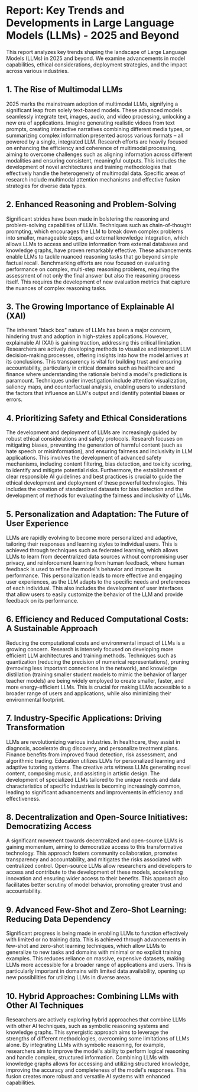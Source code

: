 # Report:  Key Trends and Developments in Large Language Models (LLMs) - 2025 and Beyond

This report analyzes key trends shaping the landscape of Large Language Models (LLMs) in 2025 and beyond.  We examine advancements in model capabilities, ethical considerations, deployment strategies, and the impact across various industries.

## 1. The Rise of Multimodal LLMs

2025 marks the mainstream adoption of multimodal LLMs, signifying a significant leap from solely text-based models. These advanced models seamlessly integrate text, images, audio, and video processing, unlocking a new era of applications.  Imagine generating realistic videos from text prompts, creating interactive narratives combining different media types, or summarizing complex information presented across various formats – all powered by a single, integrated LLM.  Research efforts are heavily focused on enhancing the efficiency and coherence of multimodal processing, aiming to overcome challenges such as aligning information across different modalities and ensuring consistent, meaningful outputs.  This includes the development of novel architectures and training methodologies that effectively handle the heterogeneity of multimodal data.  Specific areas of research include multimodal attention mechanisms and effective fusion strategies for diverse data types.


## 2. Enhanced Reasoning and Problem-Solving

Significant strides have been made in bolstering the reasoning and problem-solving capabilities of LLMs.  Techniques such as chain-of-thought prompting, which encourages the LLM to break down complex problems into smaller, manageable steps, and external knowledge integration, which allows LLMs to access and utilize information from external databases and knowledge graphs, have proven remarkably effective.  These advancements enable LLMs to tackle nuanced reasoning tasks that go beyond simple factual recall. Benchmarking efforts are now focused on evaluating performance on complex, multi-step reasoning problems, requiring the assessment of not only the final answer but also the reasoning process itself. This requires the development of new evaluation metrics that capture the nuances of complex reasoning tasks.


## 3. The Growing Importance of Explainable AI (XAI)

The inherent "black box" nature of LLMs has been a major concern, hindering trust and adoption in high-stakes applications.  However,  explainable AI (XAI) is gaining traction, addressing this critical limitation. Researchers are actively developing methods to visualize and interpret LLM decision-making processes, offering insights into how the model arrives at its conclusions. This transparency is vital for building trust and ensuring accountability, particularly in critical domains such as healthcare and finance where understanding the rationale behind a model's predictions is paramount.  Techniques under investigation include attention visualization, saliency maps, and counterfactual analysis, enabling users to understand the factors that influence an LLM's output and identify potential biases or errors.


## 4. Prioritizing Safety and Ethical Considerations

The development and deployment of LLMs are increasingly guided by robust ethical considerations and safety protocols. Research focuses on mitigating biases, preventing the generation of harmful content (such as hate speech or misinformation), and ensuring fairness and inclusivity in LLM applications. This involves the development of advanced safety mechanisms, including content filtering, bias detection, and toxicity scoring, to identify and mitigate potential risks.  Furthermore, the establishment of clear responsible AI guidelines and best practices is crucial to guide the ethical development and deployment of these powerful technologies.  This includes the creation of standardized datasets for bias detection and the development of methods for evaluating the fairness and inclusivity of LLMs.


## 5. Personalization and Adaptation: The Future of User Experience

LLMs are rapidly evolving to become more personalized and adaptive, tailoring their responses and learning styles to individual users. This is achieved through techniques such as federated learning, which allows LLMs to learn from decentralized data sources without compromising user privacy, and reinforcement learning from human feedback, where human feedback is used to refine the model's behavior and improve its performance. This personalization leads to more effective and engaging user experiences, as the LLM adapts to the specific needs and preferences of each individual.  This also includes the development of user interfaces that allow users to easily customize the behavior of the LLM and provide feedback on its performance.


## 6. Efficiency and Reduced Computational Costs:  A Sustainable Approach

Reducing the computational costs and environmental impact of LLMs is a growing concern.  Research is intensely focused on developing more efficient LLM architectures and training methods.  Techniques such as quantization (reducing the precision of numerical representations), pruning (removing less important connections in the network), and knowledge distillation (training smaller student models to mimic the behavior of larger teacher models) are being widely employed to create smaller, faster, and more energy-efficient LLMs.  This is crucial for making LLMs accessible to a broader range of users and applications, while also minimizing their environmental footprint.


## 7.  Industry-Specific Applications:  Driving Transformation

LLMs are revolutionizing various industries. In healthcare, they assist in diagnosis, accelerate drug discovery, and personalize treatment plans.  Finance benefits from improved fraud detection, risk assessment, and algorithmic trading.  Education utilizes LLMs for personalized learning and adaptive tutoring systems.  The creative arts witness LLMs generating novel content, composing music, and assisting in artistic design.  The development of specialized LLMs tailored to the unique needs and data characteristics of specific industries is becoming increasingly common, leading to significant advancements and improvements in efficiency and effectiveness.


## 8. Decentralization and Open-Source Initiatives:  Democratizing Access

A significant movement towards decentralized and open-source LLMs is gaining momentum, aiming to democratize access to this transformative technology. This approach fosters community collaboration, promotes transparency and accountability, and mitigates the risks associated with centralized control.  Open-source LLMs allow researchers and developers to access and contribute to the development of these models, accelerating innovation and ensuring wider access to their benefits.  This approach also facilitates better scrutiny of model behavior, promoting greater trust and accountability.


## 9. Advanced Few-Shot and Zero-Shot Learning:  Reducing Data Dependency

Significant progress is being made in enabling LLMs to function effectively with limited or no training data.  This is achieved through advancements in few-shot and zero-shot learning techniques, which allow LLMs to generalize to new tasks and domains with minimal or no explicit training examples. This reduces reliance on massive, expensive datasets, making LLMs more accessible for a broader range of applications and users.  This is particularly important in domains with limited data availability, opening up new possibilities for utilizing LLMs in diverse areas.


## 10. Hybrid Approaches:  Combining LLMs with Other AI Techniques

Researchers are actively exploring hybrid approaches that combine LLMs with other AI techniques, such as symbolic reasoning systems and knowledge graphs. This synergistic approach aims to leverage the strengths of different methodologies, overcoming some limitations of LLMs alone. By integrating LLMs with symbolic reasoning, for example, researchers aim to improve the model's ability to perform logical reasoning and handle complex, structured information. Combining LLMs with knowledge graphs allows for accessing and utilizing structured knowledge, improving the accuracy and completeness of the model's responses.  This fusion creates more robust and versatile AI systems with enhanced capabilities.